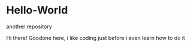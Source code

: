 # Hello-World
another repository

Hi there! Goodone here, i like coding just before i even learn how to do it
